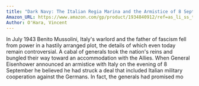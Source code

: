 ```yaml
---
title: "Dark Navy: The Italian Regia Marina and the Armistice of 8 September 1943"
Amazon_URL: https://www.amazon.com/gp/product/1934840912/ref=as_li_ss_tl?ie=UTF8&linkCode=ll1&tag=internetbo00a-20
Author: O'Hara, Vincent
---
```

In July 1943 Benito Mussolini, Italy's warlord and the father of fascism fell from power in a hastily arranged plot, the details of which even today remain controversial. A cabal of generals took the nation's reins and bungled their way toward an accommodation with the Allies. When General Eisenhower announced an armistice with Italy on the evening of 8 September he believed he had struck a deal that included Italian military cooperation against the Germans. In fact, the generals had promised mo